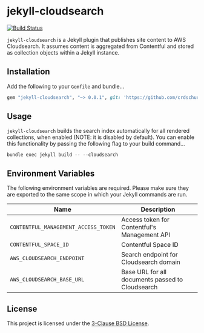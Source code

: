 # jekyll-cloudsearch

[![Build Status](https://travis-ci.org/crdschurch/jekyll-cloudsearch.svg?branch=master)](https://travis-ci.org/crdschurch/jekyll-cloudsearch)

`jekyll-cloudsearch` is a Jekyll plugin that publishes site content to AWS Cloudsearch. It assumes content is aggregated from Contentful and stored as collection objects within a Jekyll instance.

## Installation

Add the following to your `Gemfile` and bundle...

```ruby
gem "jekyll-cloudsearch", "~> 0.0.1", git: 'https://github.com/crdschurch/jekyll-cloudsearch.git'
```

## Usage

`jekyll-cloudsearch` builds the search index automatically for all rendered collections, when enabled (NOTE: it is disabled by default). You can enable this functionality by passing the following flag to your build command...

```
bundle exec jekyll build -- --cloudsearch
```

## Environment Variables

The following environment variables are required. Please make sure they are exported to the same scope in which your Jekyll commands are run.

| Name | Description |
| ----- | ------ |
| `CONTENTFUL_MANAGEMENT_ACCESS_TOKEN` | Access token for Contentful's Management API |
| `CONTENTFUL_SPACE_ID` | Contentful Space ID |
| `AWS_CLOUDSEARCH_ENDPOINT` | Search endpoint for Cloudsearch domain |
| `AWS_CLOUDSEARCH_BASE_URL` | Base URL for all documents passed to Cloudsearch |

## License

This project is licensed under the [3-Clause BSD License](https://opensource.org/licenses/BSD-3-Clause).
